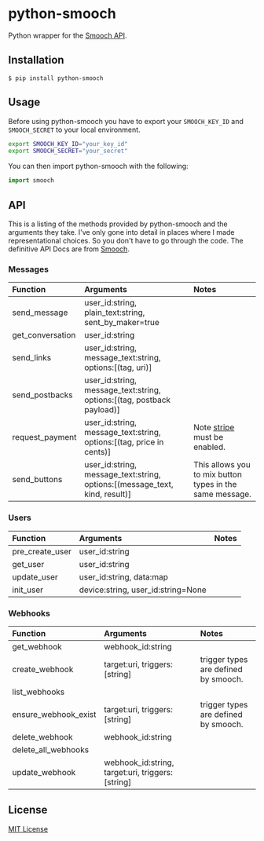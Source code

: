 # python-smooch
Python wrapper for the [Smooch API](http://docs.smooch.io/rest).


## Installation

```
$ pip install python-smooch
```

## Usage

Before using python-smooch you have to export your `SMOOCH_KEY_ID` and
`SMOOCH_SECRET` to your local environment.

```bash
export SMOOCH_KEY_ID="your_key_id"
export SMOOCH_SECRET="your_secret"
```

You can then import python-smooch with the following:

```python
import smooch
```

## API

This is a listing of the methods provided by python-smooch and the arguments
they take. I've only gone into detail in places where I made representational
choices. So you don't have to go through the code. The definitive API Docs are
from [Smooch](http://docs.smooch.io/rest).

### Messages
| Function         | Arguments                                                                   | Notes                                                    |
|:-----------------|:----------------------------------------------------------------------------|:---------------------------------------------------------|
| send_message     | user_id:string, plain_text:string, sent_by_maker=true                       |                                                          |
| get_conversation | user_id:string                                                              |                                                          |
| send_links       | user_id:string, message_text:string, options:[(tag, uri)]                   |                                                          |
| send_postbacks   | user_id:string, message_text:string, options:[(tag, postback payload)]      |                                                          |
| request_payment  | user_id:string, message_text:string, options:[(tag, price in cents)]        | Note [stripe](https://stripe.com) must be enabled.       |
| send_buttons     | user_id:string, message_text:string, options:[(message_text, kind, result)] | This allows you to mix button types in the same message. |

### Users
| Function        | Arguments                          | Notes |
|:----------------|:-----------------------------------|:------|
| pre_create_user | user_id:string                     |       |
| get_user        | user_id:string                     |       |
| update_user     | user_id:string, data:map           |       |
| init_user       | device:string, user_id:string=None |       |

### Webhooks
| Function             | Arguments                                        | Notes                                |
|:---------------------|:-------------------------------------------------|:-------------------------------------|
| get_webhook          | webhook_id:string                                |                                      |
| create_webhook       | target:uri, triggers:[string]                    | trigger types are defined by smooch. |
| list_webhooks        |                                                  |                                      |
| ensure_webhook_exist | target:uri, triggers:[string]                    | trigger types are defined by smooch. |
| delete_webhook       | webhook_id:string                                |                                      |
| delete_all_webhooks  |                                                  |                                      |
| update_webhook       | webhook_id:string, target:uri, triggers:[string] |                                      |

## License

[MIT License](https://opensource.org/licenses/MIT)
